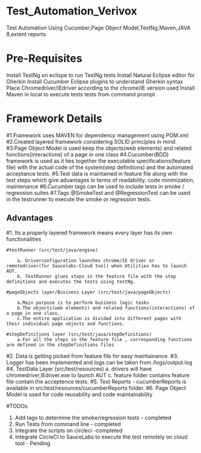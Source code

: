 # Test_Automation_Verivox
Test Automation Using Cucumber,Page Object Model,TestNg,Maven,JAVA 8,extent reports

# Pre-Requisites

 Install TestNg on eclispe to run TestNg tests
 Install Natural Eclipse editor for Gherkin
 Install Cucumber Eclipse plugins to understand Gherkin syntax 
 Place Chromedriver/IEdriver according to the chrome/IE version used
 Install Maven in local to execute tests tests from command prompt

 # Framework Details

 #1.Framework uses MAVEN for dependency management using POM.xml
 #2.Created layered framework considering SOLID principles in mind.
 #3.Page Object Model is used keep the objects(web elements) and related functions(interactions) of a page in one class
 #4.Cucumber(BDD) framework is used as it ties together the executable specifications(feature file) with the actual code of the system(step definitions) and the automated acceptance tests.
 #5.Test data is maintained in feature file along with the test steps which give advantages in terms of readability, code minimization, maintenance
 #6.Cucumber tags can be used to include tests in smoke / regression suites
 #7.Tags @SmokeTest and @RegressionTest can be used in the testrunner to execute the smoke or regression tests. 
 
 ## Advantages ##
 
 #1. Its a properly layered framework means every layer has its own functionalities 

	#testRunner (src/test/java/engine)
		
		a. Driverconfiguration launches chrome/IE driver or remotedriver(for Saucelabs-Cloud tool) when Utilities has to launch AUT.
		b. TestRunner glues steps in the feature file with the step definitions and executes the tests using testNg.
				
	#pageObjects layer/Business Layer (src/test/java/pageObjects)
	
	    a.Main purpose is to perform business logic tasks
	    b.The objects(web elements) and related functions(interactions) of a page in one class.
	    c.The entire application is divided into different pages with their individual page objects and functions.
		
	#stepDefinitions layer (src/test/java/stepDefinitions)
	    a.For all the steps in the feature file , corresponding functions are defined in the stepDefinitions files

#2. Data is getting picked from feature file for easy maintainance. 
#3. Logger has been implemented and logs can be taken from /logs/output.log
#4. TestData Layer (src/test/resources)
        a. drivers will have chromedriver,IEdriver.exe to launch AUT
        c. feature folder contains feature file contain the acceptence tests.
#5. Test Reports - cucumberReports is available in src/test/resources/cucumberReports folder.
#6. Page Object Model is used for code reusability and code maintainability
 
#TODOs

1. Add tags to determine the smoke/regression tests - completed
2. Run Tests from command line - completed
3. Integrate the scripts on circleci -completed
4. Integrate CircleCI to SauceLabs to execute the test remotely on cloud tool - Pending

